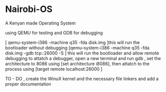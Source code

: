 # Nairobi-OS
A Kenyan made Operating System

using QEMU for testing and GDB for debugging

[ qemu-system-i386 -machine q35 -fda disk.img ]this will run the bootloader without debugging
[qemu-system-i386 -machine q35 -fda disk.img -gdb tcp::26000 -S ] this will run the bootloader and allow remote debugging
to attatch a debugger, open a new terminal and run gdb , set the architecture to 8086 using [set architecture i8086], then attatch to the process using [target remote localhost:26000 ]


TO - DO , create the WinuX kernel and the necessary file linkers and  add a proper documentation
